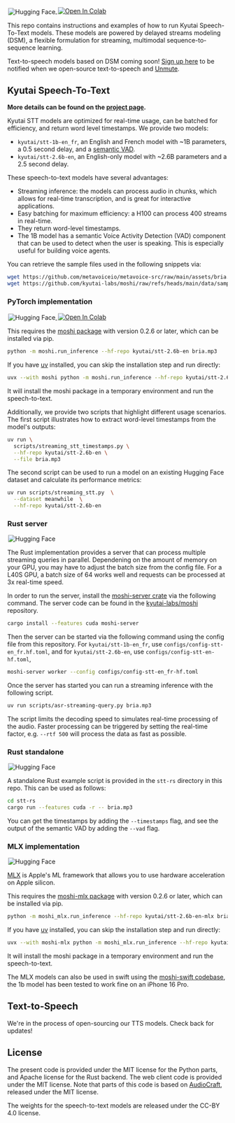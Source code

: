 <a href="https://huggingface.co/collections/kyutai/speech-to-text-685403682cf8a23ab9466886" target="_blank" style="margin: 2px;">
    <img alt="Hugging Face" src="https://img.shields.io/badge/%F0%9F%A4%97%20Hugging%20Face-KyutaiSTT-blue" style="display: inline-block; vertical-align: middle;"/>
</a>
<a target="_blank" href="https://colab.research.google.com/drive/1mc0Q-FoHxU2pEvId8rTdS4q1r1zorJhS?usp=sharing">
  <img src="https://colab.research.google.com/assets/colab-badge.svg" alt="Open In Colab"/>
</a>


This repo contains instructions and examples of how to run Kyutai Speech-To-Text models.
These models are powered by delayed streams modeling (DSM),
a flexible formulation for streaming, multimodal sequence-to-sequence learning.

Text-to-speech models based on DSM coming soon!
[Sign up here](https://docs.google.com/forms/d/15sB4zyfuwyXTii4OM74hFGkk4DlDNynJ9xywnaEzE4I/edit)
to be notified when we open-source text-to-speech and [Unmute](https://unmute.sh).

## Kyutai Speech-To-Text

**More details can be found on the [project page](https://kyutai.org/next/stt).**

Kyutai STT models are optimized for real-time usage, can be batched for efficiency, and return word level timestamps.
We provide two models:
- `kyutai/stt-1b-en_fr`, an English and French model with ~1B parameters, a 0.5 second delay, and a [semantic VAD](https://kyutai.org/next/stt#semantic-vad).
- `kyutai/stt-2.6b-en`, an English-only model with ~2.6B parameters and a 2.5 second delay.

These speech-to-text models have several advantages:
- Streaming inference: the models can process audio in chunks, which allows
  for real-time transcription, and is great for interactive applications.
- Easy batching for maximum efficiency: a H100 can process 400 streams in
  real-time.
- They return word-level timestamps.
- The 1B model has a semantic Voice Activity Detection (VAD) component that
  can be used to detect when the user is speaking. This is especially useful
  for building voice agents.

You can retrieve the sample files used in the following snippets via:
```bash
wget https://github.com/metavoiceio/metavoice-src/raw/main/assets/bria.mp3
wget https://github.com/kyutai-labs/moshi/raw/refs/heads/main/data/sample_fr_hibiki_crepes.mp3
```

### PyTorch implementation
<a href="https://huggingface.co/kyutai/stt-2.6b-en" target="_blank" style="margin: 2px;">
    <img alt="Hugging Face" src="https://img.shields.io/badge/%F0%9F%A4%97%20Hugging%20Face-Model-blue" style="display: inline-block; vertical-align: middle;"/>
</a>
<a target="_blank" href="https://colab.research.google.com/drive/1mc0Q-FoHxU2pEvId8rTdS4q1r1zorJhS?usp=sharing">
  <img src="https://colab.research.google.com/assets/colab-badge.svg" alt="Open In Colab"/>
</a>

This requires the [moshi package](https://pypi.org/project/moshi/)
with version 0.2.6 or later, which can be installed via pip.

```bash
python -m moshi.run_inference --hf-repo kyutai/stt-2.6b-en bria.mp3
```

If you have [uv](https://docs.astral.sh/uv/) installed, you can skip the installation step and run directly:
```bash
uvx --with moshi python -m moshi.run_inference --hf-repo kyutai/stt-2.6b-en bria.mp3
```
It will install the moshi package in a temporary environment and run the speech-to-text.

Additionally, we provide two scripts that highlight different usage scenarios. The first script illustrates how to extract word-level timestamps from the model's outputs:

```bash
uv run \
  scripts/streaming_stt_timestamps.py \
  --hf-repo kyutai/stt-2.6b-en \
  --file bria.mp3
```

The second script can be used to run a model on an existing Hugging Face dataset and calculate its performance metrics: 
```bash
uv run scripts/streaming_stt.py  \
  --dataset meanwhile  \
  --hf-repo kyutai/stt-2.6b-en
```

### Rust server
<a href="https://huggingface.co/kyutai/stt-2.6b-en-candle" target="_blank" style="margin: 2px;">
    <img alt="Hugging Face" src="https://img.shields.io/badge/%F0%9F%A4%97%20Hugging%20Face-Model-blue" style="display: inline-block; vertical-align: middle;"/>
</a>

The Rust implementation provides a server that can process multiple streaming
queries in parallel. Dependening on the amount of memory on your GPU, you may
have to adjust the batch size from the config file. For a L40S GPU, a batch size
of 64 works well and requests can be processed at 3x real-time speed.

In order to run the server, install the [moshi-server
crate](https://crates.io/crates/moshi-server) via the following command. The
server code can be found in the
[kyutai-labs/moshi](https://github.com/kyutai-labs/moshi/tree/main/rust/moshi-server)
repository.
```bash
cargo install --features cuda moshi-server
```

Then the server can be started via the following command using the config file
from this repository.
For `kyutai/stt-1b-en_fr`, use `configs/config-stt-en_fr.hf.toml`,
and for `kyutai/stt-2.6b-en`, use `configs/config-stt-en-hf.toml`,

```bash
moshi-server worker --config configs/config-stt-en_fr-hf.toml
```

Once the server has started you can run a streaming inference with the following
script.
```bash
uv run scripts/asr-streaming-query.py bria.mp3
```

The script limits the decoding speed to simulates real-time processing of the audio. 
Faster processing can be triggered by setting 
the real-time factor, e.g. `--rtf 500` will process
the data as fast as possible.

### Rust standalone
<a href="https://huggingface.co/kyutai/stt-2.6b-en-candle" target="_blank" style="margin: 2px;">
    <img alt="Hugging Face" src="https://img.shields.io/badge/%F0%9F%A4%97%20Hugging%20Face-Model-blue" style="display: inline-block; vertical-align: middle;"/>
</a>

A standalone Rust example script is provided in the `stt-rs` directory in this repo.
This can be used as follows:
```bash
cd stt-rs
cargo run --features cuda -r -- bria.mp3
```
You can get the timestamps by adding the `--timestamps` flag, and see the output
of the semantic VAD by adding the `--vad` flag.

### MLX implementation
<a href="https://huggingface.co/kyutai/stt-2.6b-en-mlx" target="_blank" style="margin: 2px;">
    <img alt="Hugging Face" src="https://img.shields.io/badge/%F0%9F%A4%97%20Hugging%20Face-Model-blue" style="display: inline-block; vertical-align: middle;"/>
</a>

[MLX](https://ml-explore.github.io/mlx/build/html/index.html) is Apple's ML framework that allows you to use
hardware acceleration on Apple silicon.

This requires the [moshi-mlx package](https://pypi.org/project/moshi-mlx/)
with version 0.2.6 or later, which can be installed via pip.

```bash
python -m moshi_mlx.run_inference --hf-repo kyutai/stt-2.6b-en-mlx bria.mp3 --temp 0
```

If you have [uv](https://docs.astral.sh/uv/) installed, you can skip the installation step and run directly:
```bash
uvx --with moshi-mlx python -m moshi_mlx.run_inference --hf-repo kyutai/stt-2.6b-en-mlx bria.mp3 --temp 0
```
It will install the moshi package in a temporary environment and run the speech-to-text.

The MLX models can also be used in swift using the [moshi-swift
codebase](https://github.com/kyutai-labs/moshi-swift), the 1b model has been
tested to work fine on an iPhone 16 Pro.

## Text-to-Speech

We're in the process of open-sourcing our TTS models. Check back for updates!

## License

The present code is provided under the MIT license for the Python parts, and Apache license for the Rust backend.
The web client code is provided under the MIT license.
Note that parts of this code is based on [AudioCraft](https://github.com/facebookresearch/audiocraft), released under
the MIT license.

The weights for the speech-to-text models are released under the CC-BY 4.0 license.
